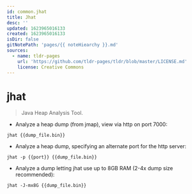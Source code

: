 ```yaml
---
id: common.jhat
title: Jhat
desc: ''
updated: 1623965016133
created: 1623965016133
isDir: false
gitNotePath: 'pages/{{ noteHiearchy }}.md'
sources:
  - name: tldr-pages
    url: 'https://github.com/tldr-pages/tldr/blob/master/LICENSE.md'
    license: Creative Commons
---
```

# jhat

> Java Heap Analysis Tool.

- Analyze a heap dump (from jmap), view via http on port 7000:

`jhat {{dump_file.bin}}`

- Analyze a heap dump, specifying an alternate port for the http server:

`jhat -p {{port}} {{dump_file.bin}}`

- Analyze a dump letting jhat use up to 8GB RAM (2-4x dump size recommended):

`jhat -J-mx8G {{dump_file.bin}}`

